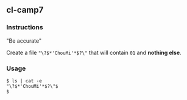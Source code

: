 ## cl-camp7

### Instructions

"Be accurate"

Create a file `"\?$*'ChouMi'*$?\"` that will contain `01` and **nothing else**.

### Usage

```console
$ ls | cat -e
"\?$*'ChouMi'*$?\"$
$
```